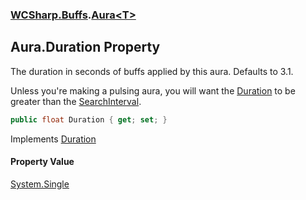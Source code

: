 ### [WCSharp.Buffs](WCSharp.Buffs.md 'WCSharp.Buffs').[Aura&lt;T&gt;](WCSharp.Buffs.Aura_T_.md 'WCSharp.Buffs.Aura<T>')

## Aura<T>.Duration Property

The duration in seconds of buffs applied by this aura. Defaults to 3.1.  
  
Unless you're making a pulsing aura, you will want the [Duration](WCSharp.Buffs.Aura_T_.Duration.md 'WCSharp.Buffs.Aura<T>.Duration') to be greater than the [SearchInterval](WCSharp.Buffs.Aura_T_.SearchInterval.md 'WCSharp.Buffs.Aura<T>.SearchInterval').

```csharp
public float Duration { get; set; }
```

Implements [Duration](WCSharp.Buffs.IAura.Duration.md 'WCSharp.Buffs.IAura.Duration')

#### Property Value
[System.Single](https://docs.microsoft.com/en-us/dotnet/api/System.Single 'System.Single')